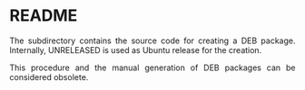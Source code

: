 # README

<p align="justify">The subdirectory contains the source code for creating a DEB package. Internally, UNRELEASED is used as Ubuntu release for the creation.</p>

<p align="justify">This procedure and the manual generation of DEB packages can be considered obsolete.</p>
